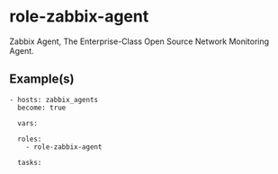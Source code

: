 # role-zabbix-agent
Zabbix Agent, The Enterprise-Class Open Source Network Monitoring Agent.


Example(s)
----------------
```
- hosts: zabbix_agents
  become: true

  vars:

  roles:
    - role-zabbix-agent

  tasks:
```
